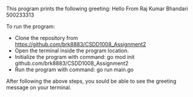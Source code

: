 This program prints the following greeting: Hello From Raj Kumar Bhandari 500233313

To run the program:
* Clone the repository from https://github.com/brk8883/CSDD1008_Assignment2
* Open the terminal inside the program location.
* Initialize the program with command: go mod init github.com/brk8883/CSDD1008_Assignment2
* Run the program with command: go run main.go

After following the above steps, you sould be able to see the greeting message on your terminal.
